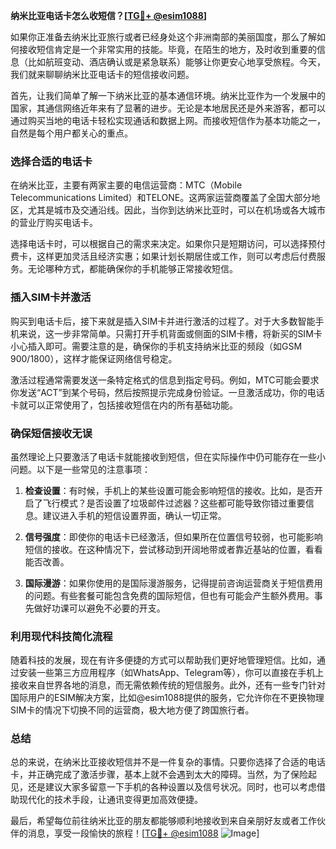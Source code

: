 **纳米比亚电话卡怎么收短信？[[TG💪+ @esim1088](https://t.me/s/esim1088)]**

如果你正准备去纳米比亚旅行或者已经身处这个非洲南部的美丽国度，那么了解如何接收短信肯定是一个非常实用的技能。毕竟，在陌生的地方，及时收到重要的信息（比如航班变动、酒店确认或是紧急联系）能够让你更安心地享受旅程。今天，我们就来聊聊纳米比亚电话卡的短信接收问题。

首先，让我们简单了解一下纳米比亚的基本通信环境。纳米比亚作为一个发展中的国家，其通信网络近年来有了显著的进步。无论是本地居民还是外来游客，都可以通过购买当地的电话卡轻松实现通话和数据上网。而接收短信作为基本功能之一，自然是每个用户都关心的重点。

### **选择合适的电话卡**

在纳米比亚，主要有两家主要的电信运营商：MTC（Mobile Telecommunications Limited）和TELONE。这两家运营商覆盖了全国大部分地区，尤其是城市及交通沿线。因此，当你到达纳米比亚时，可以在机场或各大城市的营业厅购买电话卡。

选择电话卡时，可以根据自己的需求来决定。如果你只是短期访问，可以选择预付费卡，这样更加灵活且经济实惠；如果计划长期居住或工作，则可以考虑后付费服务。无论哪种方式，都能确保你的手机能够正常接收短信。

### **插入SIM卡并激活**

购买到电话卡后，接下来就是插入SIM卡并进行激活的过程了。对于大多数智能手机来说，这一步非常简单。只需打开手机背面或侧面的SIM卡槽，将新买的SIM卡小心插入即可。需要注意的是，确保你的手机支持纳米比亚的频段（如GSM 900/1800），这样才能保证网络信号稳定。

激活过程通常需要发送一条特定格式的信息到指定号码。例如，MTC可能会要求你发送“ACT”到某个号码，然后按照提示完成身份验证。一旦激活成功，你的电话卡就可以正常使用了，包括接收短信在内的所有基础功能。

### **确保短信接收无误**

虽然理论上只要激活了电话卡就能接收到短信，但在实际操作中仍可能存在一些小问题。以下是一些常见的注意事项：

1. **检查设置**：有时候，手机上的某些设置可能会影响短信的接收。比如，是否开启了飞行模式？是否设置了垃圾邮件过滤器？这些都可能导致你错过重要信息。建议进入手机的短信设置界面，确认一切正常。

2. **信号强度**：即使你的电话卡已经激活，但如果所在位置信号较弱，也可能影响短信的接收。在这种情况下，尝试移动到开阔地带或者靠近基站的位置，看看能否改善。

3. **国际漫游**：如果你使用的是国际漫游服务，记得提前咨询运营商关于短信费用的问题。有些套餐可能包含免费的国际短信，但也有可能会产生额外费用。事先做好功课可以避免不必要的开支。

### **利用现代科技简化流程**

随着科技的发展，现在有许多便捷的方式可以帮助我们更好地管理短信。比如，通过安装一些第三方应用程序（如WhatsApp、Telegram等），你可以直接在手机上接收来自世界各地的消息，而无需依赖传统的短信服务。此外，还有一些专门针对国际用户的ESIM解决方案，比如@esim1088提供的服务，它允许你在不更换物理SIM卡的情况下切换不同的运营商，极大地方便了跨国旅行者。

### **总结**

总的来说，在纳米比亚接收短信并不是一件复杂的事情。只要你选择了合适的电话卡，并正确完成了激活步骤，基本上就不会遇到太大的障碍。当然，为了保险起见，还是建议大家多留意一下手机的各种设置以及信号状况。同时，也可以考虑借助现代化的技术手段，让通讯变得更加高效便捷。

最后，希望每位前往纳米比亚的朋友都能够顺利地接收到来自亲朋好友或者工作伙伴的消息，享受一段愉快的旅程！[[TG💪+ @esim1088](https://t.me/s/esim1088) ![Image](https://i.postimg.cc/4NQfJmqS/Snipaste-2025-05-13-00-14-12.png)]